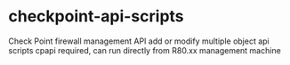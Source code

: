 # checkpoint-api-scripts
Check Point firewall management API add or modify multiple object api scripts
cpapi required, can run directly from R80.xx management machine
